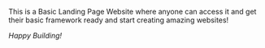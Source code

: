 This is a Basic Landing Page Website where anyone can access it and get their basic framework ready and start creating amazing websites!

*Happy Building!*
